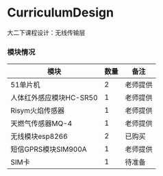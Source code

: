 # CurriculumDesign
大二下课程设计：无线传输层

### 模块情况

| 模块                    | 数量 | 备注     |
| ----------------------- | ---- | -------- |
| 51单片机                | 2    | 老师提供 |
| 人体红外感应模块HC-SR50 | 1    | 老师提供 |
| Risym火焰传感器         | 1    | 老师提供 |
| 天燃气传感器MQ-4        | 1    | 老师提供 |
| 无线模块esp8266         | 2    | 已购买   |
| 短信GPRS模块SIM900A     | 1    | 老师提供 |
| SIM卡                   | 1    | 待准备   |

